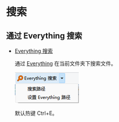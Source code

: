 # 搜索
## 通过 Everything 搜索
- [Everything 搜索](https://github.com/Chaoses-Ib/IbDOpusScripts/blob/main/Buttons/EverythingSearch.zh-Hans.dcf)

  通过 [Everything](https://www.voidtools.com/) 在当前文件夹下搜索文件。

  ![](images/EverythingSearch.zh-Hans.png)

  默认热键 Ctrl+E。